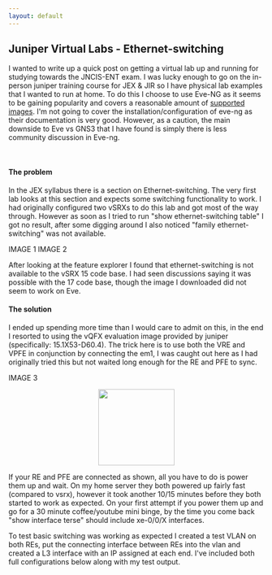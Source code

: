 ```yaml
---
layout: default
---
```


## **Juniper Virtual Labs - Ethernet-switching**

I wanted to write up a quick post on getting a virtual lab up and running for studying towards the JNCIS-ENT exam. I was lucky enough to go on the in-person juniper training course for JEX & JIR so I have physical lab examples that I wanted to run at home. To do this I choose to use Eve-NG as it seems to be gaining popularity and covers a reasonable amount of [supported images](http://www.eve-ng.net/documentation/supported-images). I'm not going to cover the installation/configuration of eve-ng as their documentation is very good. However, as a caution, the main downside to Eve vs GNS3 that I have found is simply there is less community discussion in Eve-ng.

</br>

#### **The problem**

In the JEX syllabus there is a section on Ethernet-switching. The very first lab looks at this section and expects some switching functionality to work. I had originally configured two vSRXs to do this lab and got most of the way through. However as soon as I tried to run "show ethernet-switching table" I got no result, after some digging around I also noticed "family ethernet-switching" was not available. 

IMAGE 1 
IMAGE 2

After looking at the feature explorer I found that ethernet-switching is not available to the vSRX 15 code base. I had seen discussions saying it was possible with the 17 code base, though the image I downloaded did not seem to work on Eve.


#### **The solution**

I ended up spending more time than I would care to admit on this, in the end I resorted to using the vQFX evaluation image provided by juniper (specifically: 15.1X53-D60.4). The trick here is to use both the VRE and VPFE in conjunction by connecting the em1, I was caught out here as I had originally tried this but not waited long enough for the RE and PFE to sync.

IMAGE 3

<div style="text-align:center;"><a href="{{ site.url }}images/posts/2018/01/vqfx-topology.png"><img src="{{ site.url }}images/posts/2018/01/vqfx-topology.png" width="150" ></a></div>

If your RE and PFE are connected as shown, all you have to do is power them up and wait. On my home server they both powered up fairly fast (compared to vsrx), however it took another 10/15 minutes before they both started to work as expected. On your first attempt if you power them up and go for a 30 minute coffee/youtube mini binge, by the time you come back "show interface terse" should include xe-0/0/X interfaces. 

To test basic switching was working as expected I created a test VLAN on both REs, put the connecting interface between REs into the vlan and created a L3 interface with an IP assigned at each end. I've included both full configurations below along with my test output. 
